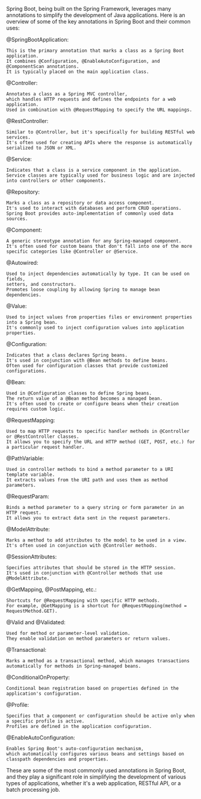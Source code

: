 Spring Boot, being built on the Spring Framework, leverages many annotations to simplify the development of Java applications. Here is an overview of some of the key annotations in Spring Boot and their common uses:

@SpringBootApplication:

	This is the primary annotation that marks a class as a Spring Boot application.
 	It combines @Configuration, @EnableAutoConfiguration, and @ComponentScan annotations.
	It is typically placed on the main application class.

@Controller:

	Annotates a class as a Spring MVC controller,
 	which handles HTTP requests and defines the endpoints for a web application.
	Used in combination with @RequestMapping to specify the URL mappings.

@RestController:

	Similar to @Controller, but it's specifically for building RESTful web services.
	It's often used for creating APIs where the response is automatically serialized to JSON or XML.
	
@Service:

	Indicates that a class is a service component in the application. 
 	Service classes are typically used for business logic and are injected into controllers or other components.
	
@Repository:

	Marks a class as a repository or data access component. 
 	It's used to interact with databases and perform CRUD operations.
	Spring Boot provides auto-implementation of commonly used data sources.
	
@Component:

	A generic stereotype annotation for any Spring-managed component.
	It's often used for custom beans that don't fall into one of the more specific categories like @Controller or @Service.
	
@Autowired:

	Used to inject dependencies automatically by type. It can be used on fields,
 	setters, and constructors.
	Promotes loose coupling by allowing Spring to manage bean dependencies.
	
@Value:

	Used to inject values from properties files or environment properties into a Spring bean.
	It's commonly used to inject configuration values into application properties.
	
@Configuration:

	Indicates that a class declares Spring beans.
 	It's used in conjunction with @Bean methods to define beans.
	Often used for configuration classes that provide customized configurations.
	
@Bean:

	Used in @Configuration classes to define Spring beans.
 	The return value of a @Bean method becomes a managed bean.
	It's often used to create or configure beans when their creation requires custom logic.
	
@RequestMapping:

	Used to map HTTP requests to specific handler methods in @Controller or @RestController classes.
	It allows you to specify the URL and HTTP method (GET, POST, etc.) for a particular request handler.
	
@PathVariable:

	Used in controller methods to bind a method parameter to a URI template variable.
	It extracts values from the URI path and uses them as method parameters.
	
@RequestParam:

	Binds a method parameter to a query string or form parameter in an HTTP request.
	It allows you to extract data sent in the request parameters.
	
@ModelAttribute:

	Marks a method to add attributes to the model to be used in a view.
 	It's often used in conjunction with @Controller methods.
	
@SessionAttributes:

	Specifies attributes that should be stored in the HTTP session.
 	It's used in conjunction with @Controller methods that use @ModelAttribute.
	
@GetMapping, @PostMapping, etc.:

	Shortcuts for @RequestMapping with specific HTTP methods.
 	For example, @GetMapping is a shortcut for @RequestMapping(method = RequestMethod.GET).
	
@Valid and @Validated:

	Used for method or parameter-level validation.
 	They enable validation on method parameters or return values.
	
@Transactional:

	Marks a method as a transactional method, which manages transactions automatically for methods in Spring-managed beans.
	
@ConditionalOnProperty:

	Conditional bean registration based on properties defined in the application's configuration.
	
@Profile:

	Specifies that a component or configuration should be active only when a specific profile is active.
 	Profiles are defined in the application configuration.
	
@EnableAutoConfiguration:

	Enables Spring Boot's auto-configuration mechanism,
 	which automatically configures various beans and settings based on classpath dependencies and properties.
	
These are some of the most commonly used annotations in Spring Boot, 
and they play a significant role in simplifying the development of various types of applications,
whether it's a web application, RESTful API, or a batch processing job.
